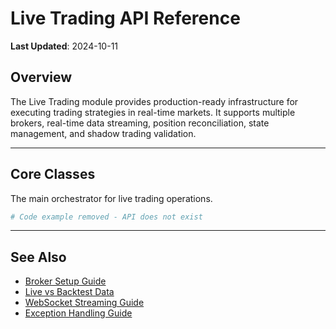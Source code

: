 # Live Trading API Reference

**Last Updated**: 2024-10-11

## Overview

The Live Trading module provides production-ready infrastructure for executing trading strategies in real-time markets. It supports multiple brokers, real-time data streaming, position reconciliation, state management, and shadow trading validation.

---

## Core Classes

The main orchestrator for live trading operations.

```python
# Code example removed - API does not exist
```

---

## See Also

- [Broker Setup Guide](../guides/broker-setup-guide.md)
- [Live vs Backtest Data](../guides/live-vs-backtest-data.md)
- [WebSocket Streaming Guide](../guides/websocket-streaming-guide.md)
- [Exception Handling Guide](../guides/exception-handling.md)
